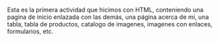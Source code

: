 Esta es la primera actividad que hicimos con HTML, conteniendo una pagina de inicio enlazada con las demás, una página acerca de mi, una tabla, tabla de productos, catalogo de imagenes, imagenes con enlaces, formularios, etc.
